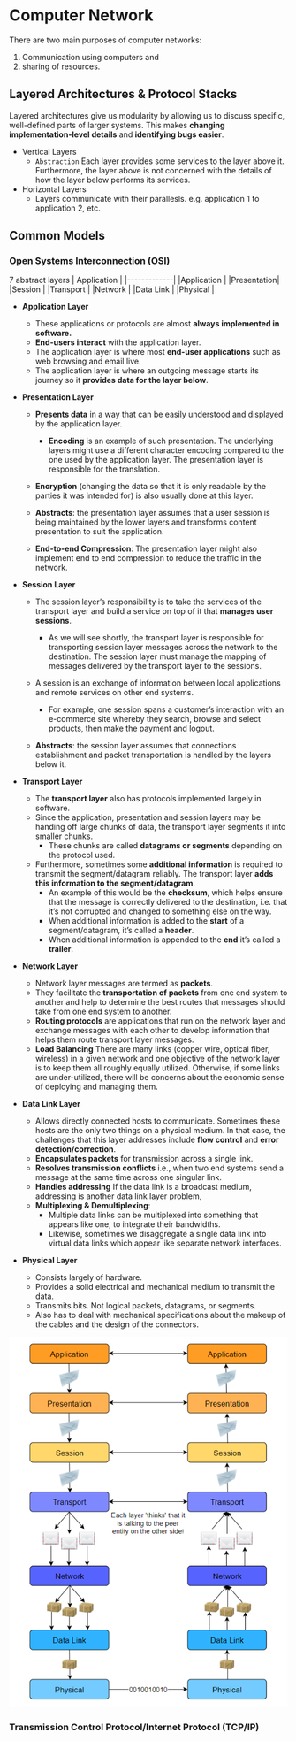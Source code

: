 # Computer Network 

There are two main purposes of computer networks: 
1. Communication using computers and 
2. sharing of resources. 


## Layered Architectures & Protocol Stacks
Layered architectures give us modularity by allowing us to discuss specific, well-defined parts of larger systems. This makes **changing implementation-level details** and **identifying bugs easier**.

* Vertical Layers
    * `Abstraction` Each layer provides some services to the layer above it. Furthermore, the layer above is not concerned with the details of how the layer below performs its services.
* Horizontal Layers
    * Layers communicate with their parallesls. e.g. application 1 to application 2, etc.

## Common Models

### Open Systems Interconnection (OSI)
7 abstract layers
| Application |
|-------------|
|Application |
|Presentation|
|Session     |
|Transport   |
|Network     |
|Data Link   |
|Physical    |

* **Application Layer**
    * These applications or protocols are almost **always implemented in software.**
    * **End-users interact** with the application layer.
    * The application layer is where most **end-user applications** such as web browsing and email live.
    * The application layer is where an outgoing message starts its journey so it **provides data for the layer below**.

* **Presentation Layer**
    * **Presents data** in a way that can be easily understood and displayed by the application layer.

        * **Encoding** is an example of such presentation. The underlying layers might use a different character encoding compared to the one used by the application layer. The presentation layer is responsible for the translation.
    * **Encryption** (changing the data so that it is only readable by the parties it was intended for) is also usually done at this layer.

    * **Abstracts**: the presentation layer assumes that a user session is being maintained by the lower layers and transforms content presentation to suit the application.

    * **End-to-end Compression**: The presentation layer might also implement end to end compression to reduce the traffic in the network.

* **Session Layer**
    * The session layer’s responsibility is to take the services of the transport layer and build a service on top of it that **manages user sessions**.

        * As we will see shortly, the transport layer is responsible for transporting session layer messages across the network to the destination. The session layer must manage the mapping of messages delivered by the transport layer to the sessions.
    * A session is an exchange of information between local applications and remote services on other end systems.

        * For example, one session spans a customer’s interaction with an e-commerce site whereby they search, browse and select products, then make the payment and logout.
    * **Abstracts**: the session layer assumes that connections establishment and packet transportation is handled by the layers below it.

* **Transport Layer**
    * The **transport layer** also has protocols implemented largely in software.
    * Since the application, presentation and session layers may be handing off large chunks of data, the transport layer segments it into smaller chunks.
        * These chunks are called **datagrams or segments** depending on the protocol used.
    * Furthermore, sometimes some **additional information** is required to transmit the segment/datagram reliably. The transport layer **adds this information to the segment/datagram**.
        * An example of this would be the **checksum**, which helps ensure that the message is correctly delivered to the destination, i.e. that it’s not corrupted and changed to something else on the way.
        * When additional information is added to the **start** of a segment/datagram, it’s called a **header**.
        * When additional information is appended to the **end** it’s called a **trailer**.

* **Network Layer**
    * Network layer messages are termed as **packets**.
    * They facilitate the **transportation of packets** from one end system to another and help to determine the best routes that messages should take from one end system to another.
    * **Routing protocols** are applications that run on the network layer and exchange messages with each other to develop information that helps them route transport layer messages.
    * **Load Balancing** There are many links (copper wire, optical fiber, wireless) in a given network and one objective of the network layer is to keep them all roughly equally utilized. Otherwise, if some links are under-utilized, there will be concerns about the economic sense of deploying and managing them.

* **Data Link Layer**
    * Allows directly connected hosts to communicate. Sometimes these hosts are the only two things on a physical medium. In that case, the challenges that this layer addresses include **flow control** and **error detection/correction**.
    * **Encapsulates packets** for transmission across a single link.
    * **Resolves transmission conflicts** i.e., when two end systems send a message at the same time across one singular link.
    * **Handles addressing** If the data link is a broadcast medium, addressing is another data link layer problem,
    * **Multiplexing & Demultiplexing**:
        * Multiple data links can be multiplexed into something that appears like one, to integrate their bandwidths.
        * Likewise, sometimes we disaggregate a single data link into virtual data links which appear like separate network interfaces.

* **Physical Layer**
    * Consists largely of hardware.
    * Provides a solid electrical and mechanical medium to transmit the data.
    * Transmits bits. Not logical packets, datagrams, or segments.
    * Also has to deal with mechanical specifications about the makeup of the cables and the design of the connectors.

![OSI Model](./assets/OSIModel.png)

### Transmission Control Protocol/Internet Protocol (TCP/IP)